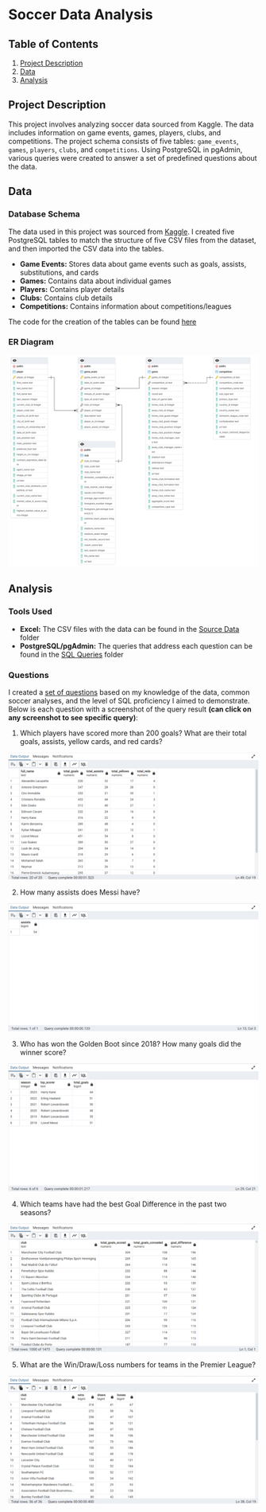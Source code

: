# Soccer Data Analysis

## Table of Contents
1. [Project Description](#project-description)
2. [Data](#data)
3. [Analysis](#analysis)

## Project Description
This project involves analyzing soccer data sourced from Kaggle. The data includes information on game events, games, players, clubs, and competitions. The project schema consists of five tables: `game_events`, `games`, `players`, `clubs`, and `competitions`. Using PostgreSQL in pgAdmin, various queries were created to answer a set of predefined questions about the data.

## Data
### Database Schema
The data used in this project was sourced from [Kaggle](https://www.kaggle.com/datasets/davidcariboo/player-scores). I created five PostgreSQL tables to match the structure of five CSV files from the dataset, and then imported the CSV data into the tables.

- **Game Events:** Stores data about game events such as goals, assists, substitutions, and cards
- **Games:** Contains data about individual games
- **Players:** Contains player details
- **Clubs:** Contains club details
- **Competitions:** Contains information about competitions/leagues

The code for the creation of the tables can be found [here](/analysis/setup/Table-Creation.sql)

### ER Diagram
![ERD](/assets/img/Soccer-Schema.png)

## Analysis
### Tools Used
- **Excel:** The CSV files with the data can be found in the [Source Data](/analysis/setup/source-data) folder
- **PostgreSQL/pgAdmin:** The queries that address each question can be found in the [SQL Queries](analysis/sql-queries) folder

### Questions
I created a [set of questions](/analysis/setup/Questions.txt) based on my knowledge of the data, common soccer analyses, and the level of SQL proficiency I aimed to demonstrate. Below is each question with a screenshot of the query result **(can click on any screenshot to see specific query)**:

1) Which players have scored more than 200 goals? What are their total goals, assists, yellow cards, and red cards?

[![Answer 1](/assets/img/(A1)-Top-Scorers-Stats.png)](analysis/sql-queries/(A1)-Top-Scorers-Stats.sql)

2) How many assists does Messi have?

[![Answer 2](/assets/img/(A2)-Messi-Assists.png)](analysis/sql-queries/(A2)-Messi-Assists.sql)

3) Who has won the Golden Boot since 2018? How many goals did the winner score?

[![Answer 3](/assets/img/(A3)-Golden-Boot-Winners.png)](analysis/sql-queries/(A3)-Golden-Boot-Winners.sql)

4) Which teams have had the best Goal Difference in the past two seasons?

[![Answer 4](/assets/img/(A4)-Best-Goal-Difference.png)](analysis/sql-queries/(A4)-Best-Goal-Difference.sql)

5) What are the Win/Draw/Loss numbers for teams in the Premier League?

[![Answer 5](/assets/img/(A5)-Premier-League-Team-Results.png)](analysis/sql-queries/(A5)-Premier-League-Team-Results.sql)

